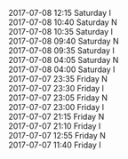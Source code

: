2017-07-08 12:15 Saturday  I  
2017-07-08 10:40 Saturday  N  
2017-07-08 10:35 Saturday  I  
2017-07-08 09:40 Saturday  N  
2017-07-08 09:35 Saturday  I  
2017-07-08 04:05 Saturday  N  
2017-07-08 04:00 Saturday  I  
2017-07-07 23:35 Friday  N  
2017-07-07 23:30 Friday  I  
2017-07-07 23:05 Friday  N  
2017-07-07 23:00 Friday  I  
2017-07-07 21:15 Friday  N  
2017-07-07 21:10 Friday  I  
2017-07-07 12:55 Friday  N  
2017-07-07 11:40 Friday  I  
